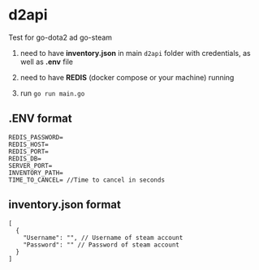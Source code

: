 # d2api

Test for go-dota2 ad go-steam

1. need to have **inventory.json** in main `d2api` folder with credentials, as well as **.env** file

2. need to have **REDIS** (docker compose or your machine) running

3. run `go run main.go`

## .ENV format

```
REDIS_PASSWORD=
REDIS_HOST=
REDIS_PORT=
REDIS_DB=
SERVER_PORT=
INVENTORY_PATH=
TIME_TO_CANCEL= //Time to cancel in seconds
```

## inventory.json format

```
[
  {
    "Username": "", // Username of steam account
    "Password": "" // Password of steam account
  }
]
```
